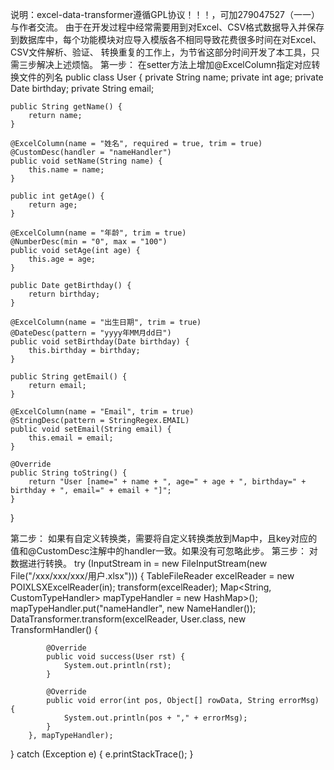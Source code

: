 说明：excel-data-transformer遵循GPL协议！！！，可加279047527（一一）与作者交流。
由于在开发过程中经常需要用到对Excel、CSV格式数据导入并保存到数据库中，每个功能模块对应导入模版各不相同导致花费很多时间在对Excel、CSV文件解析、验证、
转换重复的工作上，为节省这部分时间开发了本工具，只需三步解决上述烦恼。
第一步：
在setter方法上增加@ExcelColumn指定对应转换文件的列名
public class User {
	private String name;
	private int age;
	private Date birthday;
	private String email;

	public String getName() {
		return name;
	}

	@ExcelColumn(name = "姓名", required = true, trim = true)
	@CustomDesc(handler = "nameHandler")
	public void setName(String name) {
		this.name = name;
	}

	public int getAge() {
		return age;
	}

	@ExcelColumn(name = "年龄", trim = true)
	@NumberDesc(min = "0", max = "100")
	public void setAge(int age) {
		this.age = age;
	}

	public Date getBirthday() {
		return birthday;
	}

	@ExcelColumn(name = "出生日期", trim = true)
	@DateDesc(pattern = "yyyy年MM月dd日")
	public void setBirthday(Date birthday) {
		this.birthday = birthday;
	}

	public String getEmail() {
		return email;
	}

	@ExcelColumn(name = "Email", trim = true)
	@StringDesc(pattern = StringRegex.EMAIL)
	public void setEmail(String email) {
		this.email = email;
	}

	@Override
	public String toString() {
		return "User [name=" + name + ", age=" + age + ", birthday=" + birthday + ", email=" + email + "]";
	}

}

 第二步：
 如果有自定义转换类，需要将自定义转换类放到Map中，且key对应的值和@CustomDesc注解中的handler一致。如果没有可忽略此步。
 第三步：
 对数据进行转换。
 try (InputStream in = new FileInputStream(new File("/xxx/xxx/xxx/用户.xlsx"))) {
    TableFileReader excelReader = new POIXLSXExcelReader(in);
    transform(excelReader);
    Map<String, CustomTypeHandler<?>> mapTypeHandler = new HashMap<String, CustomTypeHandler<?>>();
		mapTypeHandler.put("nameHandler", new NameHandler());
		DataTransformer.transform(excelReader, User.class, new TransformHandler<User>() {
			
			@Override
			public void success(User rst) {
				System.out.println(rst);
			}
			
			@Override
			public void error(int pos, Object[] rowData, String errorMsg) {
				System.out.println(pos + "," + errorMsg);
			}
		}, mapTypeHandler);
  } catch (Exception e) {
    e.printStackTrace();
  }
